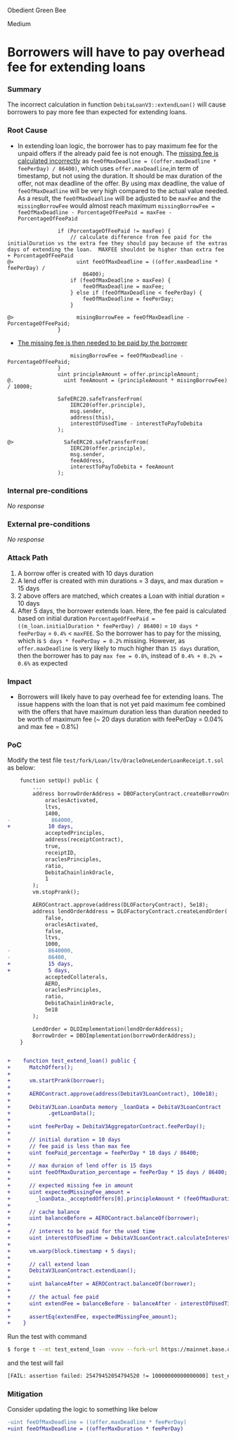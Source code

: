 Obedient Green Bee

Medium

# Borrowers will have to pay overhead fee for extending loans

### Summary

The incorrect calculation in function `DebitaLoanV3::extendLoan()` will cause borrowers to pay more fee than expected for extending loans.

### Root Cause

- In extending loan logic, the borrower has to pay maximum fee for the unpaid offers if the already paid fee is not enough. The [missing fee is calculated incorrectly](https://github.com/sherlock-audit/2024-11-debita-finance-v3/blob/main/Debita-V3-Contracts/contracts/DebitaV3Loan.sol#L600-L610) as `feeOfMaxDeadline = ((offer.maxDeadline * feePerDay) / 86400)`, which uses `offer.maxDeadline`,in term of timestamp, but not using the duration. It should be max duration of the offer, not max deadline of the offer. 
By using max deadline, the value of `feeOfMaxDeadline` will be very high compared to the actual value needed. As a result, the `feeOfMaxDeadline` will be adjusted to be `maxFee` and the `missingBorrowFee` would almost reach maximum `missingBorrowFee = feeOfMaxDeadline - PorcentageOfFeePaid = maxFee - PorcentageOfFeePaid`
```solidity
                if (PorcentageOfFeePaid != maxFee) {
                    // calculate difference from fee paid for the initialDuration vs the extra fee they should pay because of the extras days of extending the loan.  MAXFEE shouldnt be higher than extra fee + PorcentageOfFeePaid
@>                    uint feeOfMaxDeadline = ((offer.maxDeadline * feePerDay) /
                        86400);
                    if (feeOfMaxDeadline > maxFee) {
                        feeOfMaxDeadline = maxFee;
                    } else if (feeOfMaxDeadline < feePerDay) {
                        feeOfMaxDeadline = feePerDay;
                    }

@>                    misingBorrowFee = feeOfMaxDeadline - PorcentageOfFeePaid;
                }
```

- [The missing fee is then needed to be paid by the borrower](https://github.com/sherlock-audit/2024-11-debita-finance-v3/blob/main/Debita-V3-Contracts/contracts/DebitaV3Loan.sol#L613-L627)
```solidity
                    misingBorrowFee = feeOfMaxDeadline - PorcentageOfFeePaid;
                }
                uint principleAmount = offer.principleAmount;
@.                uint feeAmount = (principleAmount * misingBorrowFee) / 10000;

                SafeERC20.safeTransferFrom(
                    IERC20(offer.principle),
                    msg.sender,
                    address(this),
                    interestOfUsedTime - interestToPayToDebita
                );

@>                SafeERC20.safeTransferFrom(
                    IERC20(offer.principle),
                    msg.sender,
                    feeAddress,
                    interestToPayToDebita + feeAmount
                );
```


### Internal pre-conditions

_No response_

### External pre-conditions

_No response_

### Attack Path

1. A borrow offer is created with 10 days duration
2. A lend offer is created with min durations = 3 days, and max duration = 15 days
3. 2 above offers are matched, which creates a Loan with initial duration = 10 days
4. After 5 days, the borrower extends loan. Here, the fee paid is calculated based on initial duration `PorcentageOfFeePaid = ((m_loan.initialDuration * feePerDay) / 86400)` = `10 days * feePerDay` = `0.4%` < `maxFEE`. So the borrower has to pay for the missing, which is `5 days * feePerDay = 0.2%` missing. However, as `offer.maxDeadline` is very likely to much higher than `15 days` duration, then the borrower has to pay `max fee = 0.8%`, instead of `0.4% + 0.2% = 0.6%` as expected

### Impact

- Borrowers will likely have to pay overhead fee for extending loans. The issue happens with the loan that is not yet paid maximum fee combined with the offers that have maximum duration less than duration needed to be worth of maximum fee (~ 20 days duration with feePerDay = 0.04% and max fee = 0.8%)

### PoC
Modify the test file `test/fork/Loan/ltv/OracleOneLenderLoanReceipt.t.sol` as below:

```diff
    function setUp() public {
        ...
        address borrowOrderAddress = DBOFactoryContract.createBorrowOrder(
            oraclesActivated,
            ltvs,
            1400,
-             864000,
+            10 days,
            acceptedPrinciples,
            address(receiptContract),
            true,
            receiptID,
            oraclesPrinciples,
            ratio,
            DebitaChainlinkOracle,
            1
        );
        vm.stopPrank();

        AEROContract.approve(address(DLOFactoryContract), 5e18);
        address lendOrderAddress = DLOFactoryContract.createLendOrder(
            false,
            oraclesActivated,
            false,
            ltvs,
            1000,
-            8640000,
-            86400,
+            15 days,
+            5 days,
            acceptedCollaterals,
            AERO,
            oraclesPrinciples,
            ratio,
            DebitaChainlinkOracle,
            5e18
        );

        LendOrder = DLOImplementation(lendOrderAddress);
        BorrowOrder = DBOImplementation(borrowOrderAddress);
    }


+    function test_extend_loan() public {
+      MatchOffers();
+
+      vm.startPrank(borrower);
+
+      AEROContract.approve(address(DebitaV3LoanContract), 100e18);
+
+      DebitaV3Loan.LoanData memory _loanData = DebitaV3LoanContract
+            .getLoanData();
+
+      uint feePerDay = DebitaV3AggregatorContract.feePerDay();
+      
+      // initial duration = 10 days
+      // fee paid is less than max fee
+      uint feePaid_percentage = feePerDay * 10 days / 86400;
+
+      // max duraion of lend offer is 15 days
+      uint feeOfMaxDuration_percentage = feePerDay * 15 days / 86400;
+
+      // expected missing fee in amount
+      uint expectedMissingFee_amount =  
+        _loanData._acceptedOffers[0].principleAmount * (feeOfMaxDuration_percentage - feePaid_percentage) / 10000;
+      
+      // cache balance
+      uint balanceBefore = AEROContract.balanceOf(borrower);
+      
+      // interest to be paid for the used time
+      uint interestOfUsedTime = DebitaV3LoanContract.calculateInterestToPay(0);
+
+      vm.warp(block.timestamp + 5 days);
+
+      // call extend loan
+      DebitaV3LoanContract.extendLoan();
+
+      uint balanceAfter = AEROContract.balanceOf(borrower);
+
+      // the actual fee paid
+      uint extendFee = balanceBefore - balanceAfter - interestOfUsedTime;
+
+      assertEq(extendFee, expectedMissingFee_amount);
+    }
```
Run the test with command
```bash
$ forge t --mt test_extend_loan -vvvv --fork-url https://mainnet.base.org --fork-block-number 22435362
```
and the test will fail
```bash
[FAIL: assertion failed: 25479452054794520 != 10000000000000000] test_extend_loan()
```

### Mitigation
Consider updating the logic to something like below
```diff
-uint feeOfMaxDeadline = ((offer.maxDeadline * feePerDay)
+uint feeOfMaxDeadline = ((offerMaxDuration * feePerDay)
```